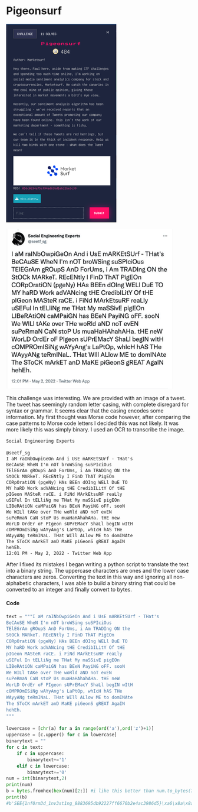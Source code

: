# Pigeonsurf

![chall](./Images/pigeon.PNG)

<img src="./Images/misc_pigeonsurf.jpg" title="" alt="tweet" width="453">

This challenge was interesting. We are provided with an image of a tweet. The tweet has seemingly random letter casing, with complete disregard for syntax or grammar. It seems clear that the casing encodes some information. My first thought was Morse code however, after comparing the case patterns to Morse code letters I decided this was not likely. It was more likely this was simply binary. I used an OCR to transcribe the image.

```
Social Engineering Experts

@seetf_sg
I aM raINbOwpiGeOn And i UsE mARKEtSUrf - THat's
BeCAuSE WheN I'm nOT broWSing suSPIciOus
TElEGrAm gROupS AnD ForUms, i Am TRADIng ON the
StOCk MARkeT. REcENtly I FinD ThAT PigEOn
CORpOratiON (pgeNy) HAs BEEn dOIng WELl DuE TO
MY haRD Work adVANcing tHE CredibILitY Of tHE
pIGeon MASteR raCE. i FiNd MArkEtsuRF reaLly
uSEFul In tELliNg me THat My maSSivE pigEOn
LIBeRAtiON caMPaiGN has BEeN PayiNG oFF. sooN
We WILl tAKe over THe woRld aND noT evEN
suPeRmaN CaN stoP Us muaHaHAhahAHa. tHE new
WorLD OrdEr oF PIgeon sUPrEMacY ShaLl begIN wItH
cOMPROmISiNg wAYyAng's LaPtOp, whIcH hAS THe
WAyyANg teRmINaL. THat WIll ALlow ME to domINAte
The SToCK mArkET anD MaKE piGeonS gREAT AgaIN
hehEh.
12:01 PM - May 2, 2022 - Twitter Web App
```

After I fixed its mistakes I began writing a python script to translate the text into a binary string. The uppercase characters are ones and the lower case characters are zeros. Converting the text in this way and ignoring all non-alphabetic characters, I was able to build a binary string that could be converted to an integer and finally convert to bytes.

#### Code

```python
text = """I aM raINbOwpiGeOn And i UsE mARKEtSUrf - THat's
BeCAuSE WheN I'm nOT broWSing suSPIciOus
TElEGrAm gROupS AnD ForUms, i Am TRADIng ON the
StOCk MARkeT. REcENtly I FinD ThAT PigEOn
CORpOratiON (pgeNy) HAs BEEn dOIng WELl DuE TO
MY haRD Work adVANcing tHE CredibILitY Of tHE
pIGeon MASteR raCE. i FiNd MArkEtsuRF reaLly
uSEFul In tELliNg me THat My maSSivE pigEOn
LIBeRAtiON caMPaiGN has BEeN PayiNG oFF. sooN
We WILl tAKe over THe woRld aND noT evEN
suPeRmaN CaN stoP Us muaHaHAhahAHa. tHE neW
WorLD OrdEr oF PIgeon sUPrEMacY ShaLl begIN wItH
cOMPROmISiNg wAYyAng's LaPtOp, whIcH hAS THe
WAyyANg teRmINaL. THat WIll ALlow ME to domINAte
The SToCK mArkET anD MaKE piGeonS gREAT AgaIN
hehEh.
"""

lowercase = [chr(a) for a in range(ord('a'),ord('z')+1)]
uppercase = [c.upper() for c in lowercase]
binarytext = ""
for c in text:
    if c in uppercase:
        binarytext+='1'
    elif c in lowercase:
        binarytext+='0'
num = int(binarytext,2)
print(num)
b = bytes.fromhex(hex(num)[2:]) #i like this better than num.to_bytes(70,'big')
print(b)
#b'SEE{1nf0rm3d_1nv3st1ng_8883695db92227ff6670b2e4ac3986d5}\xa6\x8a\x8a\xf6b\xdc\xcc`\xe4\xdaf\xc8\xbeb'
```
